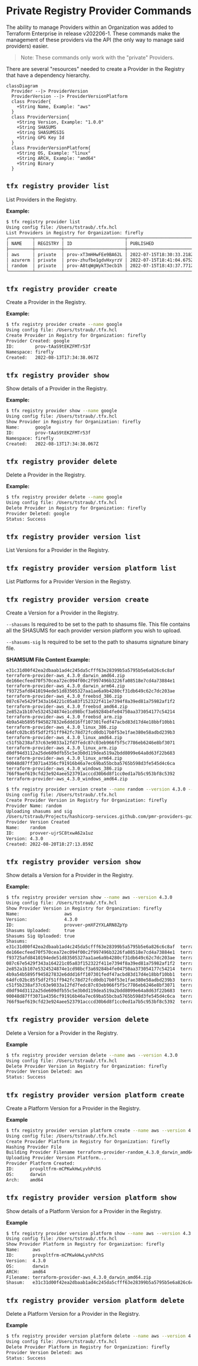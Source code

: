 # Private Registry Provider Commands

The ability to manage Providers within an Organization was added to Terraform Enterprise in release v202206-1.
These commands make the management of these providers via the API (the only way to manage said providers) easier.

> Note: These commands only work with the "private" Providers.

There are several "resources" needed to create a Provider in the Registry that have a dependency hierarchy.

``` mermaid
classDiagram
  Provider --|> ProviderVersion
  ProviderVersion --|> ProviderVersionPlatform
  class Provider{
    +String Name, Example: "aws"
  }
  class ProviderVersion{
    +String Version, Example: "1.0.0"
    +String SHASUMS
    +String SHASUMSSIG
    +String GPG Key Id
  }
  class ProviderVersionPlatform{
    +String OS, Example: "linux"
    +String ARCH, Example: "amd64"
    +String Binary
  }
```

## `tfx registry provider list`

List Providers in the Registry.

**Example:**

```sh
$ tfx registry provider list
Using config file: /Users/tstraub/.tfx.hcl
List Providers in Registry for Organization: firefly
╭─────────┬──────────┬───────────────────────┬──────────────────────────╮
│ NAME    │ REGISTRY │ ID                    │ PUBLISHED                │
├─────────┼──────────┼───────────────────────┼──────────────────────────┤
│ aws     │ private  │ prov-xT3mHHwFEe9BA62L │ 2022-07-15T18:30:33.218Z │
│ azurerm │ private  │ prov-zhufbe1gdvHxyrzV │ 2022-07-15T18:41:04.675Z │
│ random  │ private  │ prov-A8tqWgWykT3ecb1h │ 2022-07-15T18:43:37.771Z │
╰─────────┴──────────┴───────────────────────┴──────────────────────────╯
```

## `tfx registry provider create`

Create a Provider in the Registry.

**Example:**

```sh
$ tfx registry provider create --name google
Using config file: /Users/tstraub/.tfx.hcl
Create Provider in Registry for Organization: firefly
Provider Created: google
ID:        prov-tAaS9tEKZFMTr53f
Namespace: firefly
Created:   2022-08-13T17:34:38.067Z
```

## `tfx registry provider show`

Show details of a Provider in the Registry.

**Example:**

```sh
$ tfx registry provider show --name google
Using config file: /Users/tstraub/.tfx.hcl
Show Provider in Registry for Organization: firefly
Name:      google
ID:        prov-tAaS9tEKZFMTr53f
Namespace: firefly
Created:   2022-08-13T17:34:38.067Z
```

## `tfx registry provider delete`

Delete a Provider in the Registry.

**Example:**

```sh
$ tfx registry provider delete --name google
Using config file: /Users/tstraub/.tfx.hcl
Delete Provider in Registry for Organization: firefly
Provider Deleted: google
Status: Success
```

## `tfx registry provider version list`

List Versions for a Provider in the Registry.

## `tfx registry provider version platform list`

List Platforms for a Provider Version in the Registry.

## `tfx registry provider version create`

Create a Version for a Provider in the Registry.

`--shasums` Is required to be set to the path to shasums file. This file contains all the SHASUMS for each provider version platform you wish to upload.

`--shasums-sig` Is required to be set to the path to shasums signature binary file.

**SHAMSUM File Content Example:**

```
e31c31d00f42ea2dbaab1ad4c245da5cfff63e28399b5a5795b5e6a826c6c8af  terraform-provider-aws_4.3.0_darwin_amd64.zip
de166ecfeed70f570cea72ec094f00c2f997496b3226fa08518e7cd4a73884e1  terraform-provider-aws_4.3.0_darwin_arm64.zip
f93725afd8410194ede51d83505327aa1ae6a9b4280cf31db649c62c7dc203ae  terraform-provider-aws_4.3.0_freebsd_386.zip
087c67e5429f343a164221c05a83f152322f411e7394f8a39ed81a75982af1f2  terraform-provider-aws_4.3.0_freebsd_amd64.zip
2e852a1b107e5324524874e1cd98bcf3a69284b4fe04750aa373054177c54214  terraform-provider-aws_4.3.0_freebsd_arm.zip
4b9a54b5895f945827832e6ddd16ff107301fedf47acbd83d17d4e18bbf10bb1  terraform-provider-aws_4.3.0_linux_386.zip
64dfc02bc85f5df2f51ff942fc78d72fcd0db17b0f53e1fae380e58adbd239b3  terraform-provider-aws_4.3.0_linux_amd64.zip
c51f5b238af37c63e9033a12fd7fedc87c03eb966f5f5c7786eb6246e8bf3071  terraform-provider-aws_4.3.0_linux_arm.zip
d0df94d3112a25de609dfb55c5e3b0d119dea519a2bdd8099e64a8d63f22b683  terraform-provider-aws_4.3.0_linux_arm64.zip
90048d87ff3071a4356cf91916b46a7ec69ba55bcba5765b598d3fe545d4c6ca  terraform-provider-aws_4.3.0_windows_386.zip
766f9aef619cfd23e924aee523791acccd30b6d8f1cc0ed1a7b5c953bf8c5392  terraform-provider-aws_4.3.0_windows_amd64.zip
```

```sh
$ tfx registry provider version create --name random --version 4.3.0 --key-id 51852D87348FFC4C --shasums ./terraform-provider-random_3.1.0_SHA256SUMS --shasums-sig=./terraform-provider-random_3.1.0_SHA256SUMS.sig
Using config file: /Users/tstraub/.tfx.hcl
Create Provider Version in Registry for Organization: firefly
Provider Name: random
Uploading shasums and sig 
/Users/tstraub/Projects/hashicorp-services.github.com/pmr-providers-guide/providers/random/3.1.0/terraform-provider-random_3.1.0_SHA256SUMS /Users/tstraub/Projects/hashicorp-services.github.com/pmr-providers-guide/providers/random/3.1.0/terraform-provider-random_3.1.0_SHA256SUMS.sig 2022-08-20T18:27:13.859Z
Provider Version Created 
Name:    random
ID:      provver-ujrSC8txwA62a1uz
Version: 4.3.0
Created: 2022-08-20T18:27:13.859Z
```

## `tfx registry provider version show`

Show details a Version for a Provider in the Registry.

**Example:**

```sh
$ tfx registry provider version show --name aws --version 4.3.0
Using config file: /Users/tstraub/.tfx.hcl
Show Provider Version in Registry for Organization: firefly
Name:                 aws
Version:              4.3.0
ID:                   provver-pmXF2YXLARN8ZpYp
Shasums Uploaded:     true
Shasums Sig Uploaded: true
Shasums:              
e31c31d00f42ea2dbaab1ad4c245da5cfff63e28399b5a5795b5e6a826c6c8af  terraform-provider-aws_4.3.0_darwin_amd64.zip
de166ecfeed70f570cea72ec094f00c2f997496b3226fa08518e7cd4a73884e1  terraform-provider-aws_4.3.0_darwin_arm64.zip
f93725afd8410194ede51d83505327aa1ae6a9b4280cf31db649c62c7dc203ae  terraform-provider-aws_4.3.0_freebsd_386.zip
087c67e5429f343a164221c05a83f152322f411e7394f8a39ed81a75982af1f2  terraform-provider-aws_4.3.0_freebsd_amd64.zip
2e852a1b107e5324524874e1cd98bcf3a69284b4fe04750aa373054177c54214  terraform-provider-aws_4.3.0_freebsd_arm.zip
4b9a54b5895f945827832e6ddd16ff107301fedf47acbd83d17d4e18bbf10bb1  terraform-provider-aws_4.3.0_linux_386.zip
64dfc02bc85f5df2f51ff942fc78d72fcd0db17b0f53e1fae380e58adbd239b3  terraform-provider-aws_4.3.0_linux_amd64.zip
c51f5b238af37c63e9033a12fd7fedc87c03eb966f5f5c7786eb6246e8bf3071  terraform-provider-aws_4.3.0_linux_arm.zip
d0df94d3112a25de609dfb55c5e3b0d119dea519a2bdd8099e64a8d63f22b683  terraform-provider-aws_4.3.0_linux_arm64.zip
90048d87ff3071a4356cf91916b46a7ec69ba55bcba5765b598d3fe545d4c6ca  terraform-provider-aws_4.3.0_windows_386.zip
766f9aef619cfd23e924aee523791acccd30b6d8f1cc0ed1a7b5c953bf8c5392  terraform-provider-aws_4.3.0_windows_amd64.zip
```

## `tfx registry provider version delete`

Delete a Version for a Provider in the Registry.

**Example**

```sh
$ tfx registry provider version delete --name aws --version 4.3.0
Using config file: /Users/tstraub/.tfx.hcl
Delete Provider Version in Registry for Organization: firefly
Provider Version Deleted: aws
Status: Success
```

## `tfx registry provider version platform create`

Create a Platform Version for a Provider in the Registry.

**Example**

```sh
$ tfx registry provider version platform create --name aws --version 4.3.0 --os darwin --arch amd64 -f ./terraform-provider-aws_4.3.0_darwin_amd64.zip
Using config file: /Users/tstraub/.tfx.hcl
Create Provider Platform in Registry for Organization: firefly
Hashing Provider File 
Building Provider Filename terraform-provider-random_4.3.0_darwin_amd64.zip
Uploading Provider Version Platform... 
Provider Platform Created: 
ID:      provpltfrm-mCPKwkHwLyvhPchS
OS:      darwin
Arch:    amd64
```

## `tfx registry provider version platform show`

Show details of a Platform Version for a Provider in the Registry.

**Example**

```sh
$ tfx registry provider version platform show --name aws --version 4.3.0 --os darwin --arch amd64
Using config file: /Users/tstraub/.tfx.hcl
Show Provider Platform in Registry for Organization: firefly
Name:     aws
ID:       provpltfrm-mCPKwkHwLyvhPchS
Version:  4.3.0
OS:       darwin
ARCH:     amd64
Filename: terraform-provider-aws_4.3.0_darwin_amd64.zip
Shasum:   e31c31d00f42ea2dbaab1ad4c245da5cfff63e28399b5a5795b5e6a826c6c8af
```

## `tfx registry provider version platform delete`

Delete a Platform Version for a Provider in the Registry.

**Example**

```sh
$ tfx registry provider version platform delete --name aws --version 4.3.0 --os darwin --arch amd64
Using config file: /Users/tstraub/.tfx.hcl
Delete Provider Platform in Registry for Organization: firefly
Provider Version Deleted: aws
Status: Success
```
